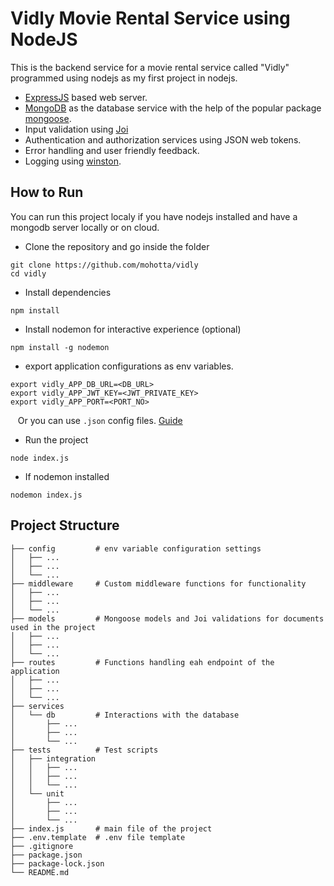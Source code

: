 # Vidly Movie Rental Service using NodeJS
This is the backend service for a movie rental service called "Vidly" programmed using nodejs as my first project in nodejs. 

* [ExpressJS](https://expressjs.com/) based web server.
* [MongoDB](https://www.mongodb.com/) as the database service with the help of the popular package [mongoose](https://mongoosejs.com/).
* Input validation using [Joi](https://joi.dev/)
* Authentication and authorization services using JSON web tokens.
* Error handling and user friendly feedback.
* Logging using [winston](https://github.com/winstonjs/winston).

## How to Run
You can run this project localy if you have nodejs installed and have a mongodb server locally or on cloud.
* Clone the repository and go inside the folder
```
git clone https://github.com/mohotta/vidly
cd vidly
```
* Install dependencies
```
npm install
```
* Install nodemon for interactive experience (optional)
```
npm install -g nodemon
```
* export application configurations as env variables.
```
export vidly_APP_DB_URL=<DB_URL>
export vidly_APP_JWT_KEY=<JWT_PRIVATE_KEY>
export vidly_APP_PORT=<PORT_NO>
```
&nbsp;&nbsp; Or you can use `.json` config files. [Guide](https://github.com/node-config/node-config)
* Run the project
```
node index.js
```
* If nodemon installed
```
nodemon index.js
```

## Project Structure

    ├── config         # env variable configuration settings 
    │   ├── ...
    │   ├── ...
    │   └── ...  
    ├── middleware     # Custom middleware functions for functionality
    │   ├── ...
    │   ├── ...
    │   └── ...  
    ├── models         # Mongoose models and Joi validations for documents used in the project
    │   ├── ...
    │   ├── ...
    │   └── ...  
    ├── routes         # Functions handling eah endpoint of the application
    │   ├── ...
    │   ├── ...
    │   └── ...  
    ├── services
    │   └── db         # Interactions with the database
    │       ├── ...
    │       ├── ...
    │       └── ...  
    ├── tests          # Test scripts
    │   ├── integration
    │   │   ├── ...
    │   │   ├── ...
    │   │   └── ...  
    │   └── unit 
    │       ├── ...
    │       ├── ...
    │       └── ...  
    ├── index.js       # main file of the project
    ├── .env.template  # .env file template
    ├── .gitignore
    ├── package.json
    ├── package-lock.json
    └── README.md
